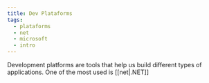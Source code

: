 ```yaml
---
title: Dev Plataforms
tags:
  - plataforms
  - net
  - microsoft
  - intro
---
```

Development platforms are tools that help us build different types of applications. One of the most used is [[net|.NET]]
